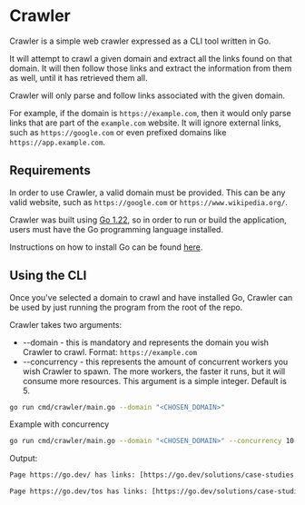 # Crawler

Crawler is a simple web crawler expressed as a CLI tool written in Go.

It will attempt to crawl a given domain and extract all the links found on that domain. It will then follow those links and extract the information from them as well, until it has retrieved them all.

Crawler will only parse and follow links associated with the given domain.

For example, if the domain is `https://example.com`, then it would only parse links that are part of the `example.com` website. It will ignore external links, such as `https://google.com` or even prefixed domains like `https://app.example.com`.

## Requirements

In order to use Crawler, a valid domain must be provided. This can be any valid website, such as `https://google.com` or `https://www.wikipedia.org/`.

Crawler was built using [Go 1.22](https://tip.golang.org/doc/go1.22), so in order to run or build the application, users must have the Go programming language installed.

Instructions on how to install Go can be found [here](https://go.dev/doc/install).

## Using the CLI

Once you've selected a domain to crawl and have installed Go, Crawler can be used by just running the program from the root of the repo.

Crawler takes two arguments:

* --domain - this is mandatory and represents the domain you wish Crawler to crawl. Format: `https://example.com`
* --concurrency - this represents the amount of concurrent workers you wish Crawler to spawn. The more workers, the faster it runs, but it will consume more resources. This argument is a simple integer. Default is 5.

```bash
go run cmd/crawler/main.go --domain "<CHOSEN_DOMAIN>"
```

Example with concurrency

```bash
go run cmd/crawler/main.go --domain "<CHOSEN_DOMAIN>" --concurrency 10
```

Output:

```txt
Page https://go.dev/ has links: [https://go.dev/solutions/case-studies https://go.dev/solutions/use-cases https://go.dev/security/ https://go.dev/learn/ https://go.dev/doc/effective_go https://go.dev/doc https://go.dev/doc/devel/release https://go.dev/talks/ https://go.dev/wiki/Conferences https://go.dev/blog https://go.dev/help https://go.dev/dl https://go.dev/dl/ https://go.dev/solutions/ https://go.dev/solutions/google/ https://go.dev/solutions/paypal https://go.dev/solutions/americanexpress https://go.dev/solutions/mercadolibre https://go.dev/tour/ https://go.dev/solutions/cloud/ https://go.dev/solutions/clis/ https://go.dev/pkg/net/http/ https://go.dev/pkg/html/template/ https://go.dev/pkg/database/sql/ https://go.dev/solutions/webdev/ https://go.dev/solutions/devops/ https://go.dev/doc/install/ https://go.dev/learn https://go.dev/play https://go.dev/help/ https://go.dev/pkg/ https://go.dev/project https://go.dev/blog/ https://go.dev/brand https://go.dev/conduct https://go.dev/copyright https://go.dev/tos https://go.dev/s/website-issue]

Page https://go.dev/tos has links: [https://go.dev/solutions/case-studies https://go.dev/solutions/use-cases https://go.dev/security/ https://go.dev/learn/ https://go.dev/doc/effective_go https://go.dev/doc https://go.dev/doc/devel/release https://go.dev/talks/ https://go.dev/wiki/Conferences https://go.dev/blog https://go.dev/help https://go.dev/solutions/ https://go.dev/play https://go.dev/tour/ https://go.dev/help/ https://go.dev/pkg/ https://go.dev/project https://go.dev/dl/ https://go.dev/blog/ https://go.dev/brand https://go.dev/conduct https://go.dev/copyright https://go.dev/tos https://go.dev/s/website-issue]
```

